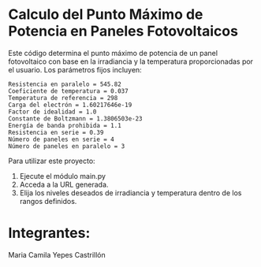 # Calculo del Punto Máximo de Potencia en Paneles Fotovoltaicos

Este código determina el punto máximo de potencia de un panel fotovoltaico con base en la irradiancia y la temperatura proporcionadas por el usuario. Los parámetros fijos incluyen:
```
Resistencia en paralelo = 545.82
Coeficiente de temperatura = 0.037
Temperatura de referencia = 298
Carga del electrón = 1.60217646e-19
Factor de idealidad = 1.0
Constante de Boltzmann = 1.3806503e-23
Energía de banda prohibida = 1.1
Resistencia en serie = 0.39
Número de paneles en serie = 4
Número de paneles en paralelo = 3
```
Para utilizar este proyecto:
1. Ejecute el módulo main.py
2. Acceda a la URL generada.
3. Elija los niveles deseados de irradiancia y temperatura dentro de los rangos definidos.

# Integrantes:
Maria Camila Yepes Castrillón
